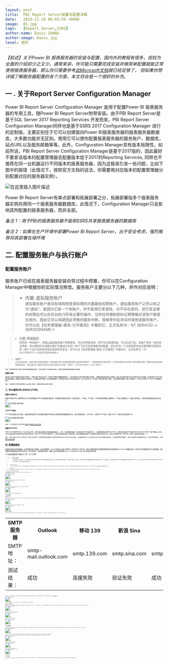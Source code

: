 ```yaml
---
layout: post
title:  PBI Report Server部署与配置详解
date:   2019-11-18 06:03:50 +0000
image:  01.jpg
tags:   [Report Server,SSRS]
author-name: Davis ZHANG
author-image: Davis.jpg
level: 进阶
---
```


*【前述】关于Power BI 报表服务器的安装与配置，国内外的教程有很多，但较为全面的介绍却少之又少。通常来讲，你可能只需要完成安装并做简单配置就能正常使用报表服务器，那么你只需要参考[此Microsoft文档](https://docs.microsoft.com/en-us/power-bi/report-server/install-report-server)就已经足够了， 但如果你想详细了解服务器配置的各个方面，本文将会是一个很好的补充。*

一 . 关于Report Server Configuration Manager
-----

Power BI Report Server Configuration Manager 是用于配置Power BI 报表服务器的专用工具，随Power BI Report Server附带安装。由于PBI Report Server是基于SQL Server 2017 Reporting Services 开发而来，PBI Report Server Configuration Manager同样也是基于SSRS 2017 Configuration Manager 进行的定制版，主要区别在于它可以创建面向Power BI报表服务器的报表服务器数据库，大多数功能并无区别。使用它可以使你配置报表服务器的服务账户，数据库，站点URL以及服务邮箱等等。此外，Configuration Manager具有版本局限性，如前所说，PBI Report Server Configuration Manager是基于2017版的，因此最好不要拿该版本的配置管理器去配置版本低于2017的Reporting Services, 同样也不推荐在同一台机器运行不同版本的报表服务器，因为这极易引发一些问题，比如下图中的报错（此情况下，按照官方文档的说法，你需要用对应版本的配置管理器分别配置对应的服务器实例）。

![在这里插入图片描述](https://img-blog.csdnimg.cn/20191201180010863.png)

Power BI Report Server有单点部署和拓展部署之分，拓展部署指多个报表服务器实例共用同一个报表服务器数据库，此情况下，Configuration Manager只会影响其所配置的报表服务器，而非全部。

*备注 1：用于PBI的报表服务器不能和SSRS共享报表服务器的数据库*

*备注 2：如果在生产环境中部署Power BI Report Server，出于安全考虑，强烈推荐将其部署在域环境*

二. 配置服务账户与执行账户
-----

#### 配置服务账户

服务账户已经在报表服务器安装向导过程中预置，你可以在Configuration Manager中根据你的实际情况修改。服务账户主要分以下几种，并作对应说明：

>- 内置-虚拟服务账户  
  <small>虚拟服务账户是具有域网络登录权限的内置最低权限账户。虚拟服务账户之所以称之为“虚拟”，是因为它是一个伪账户，你不能用它来登陆，也不存在密码，但它有足够的权限且可以在后台执行所有必要的操作，当然任何强制密码过期策略对该账户都是无效的，因此它可以规避因此导致的服务中断。我推荐你在测试时使用该服务账户。你可以在【任务管理器-服务-打开服务】中看到它，正式名称为：NT SERVICE\ <-SERVICENAME-><small>

>- 内置-网络服务  
 <small>同样是一种伪账户，但相比虚拟服务账户权限更多，可访问网络资源，而不仅仅是域网络。不过正由于此，该账户具有一定的安全隐患，所以微软的文档建议我们尽量减少在同一账户下运行的其他服务的数量，因为任何一个应用程序的安全漏洞都会损害在同一账户下运行的所有其他应用程序的安全。你可以在【任务管理器-服务-打开服务】中看到它，正式名称为：NT AUTHORITY\ <-SERVICENAME-><small>

>- 域账户  
  <small>从安全角度考虑，域用户账户是最受推荐的（使用域用户账户会将报表服务器与其他程序隔离开）。当然前提是你在域环境中，并且你的域windows账户具有必要的权限。如果你决定使用该类别的服务账户，那么最好在“本地用户和组”处勾选“密码永不过期”。名称为：<-Domain Name->\<-User Name-><small>

*备注：修改服务账户通常不会影响报表服务器运行，因为旧账户不会被自动移除。应用修改后报表服务器会自动重启*

#### 配置执行账户

服务账户是用于报表服务器运行的账户，而执行账户则完全不同，它是用于获取外部数据源的账户。比如你需要从远程计算机获取产品图片，且数据不能通过匿名访问获取，那么至少要求该账户在该计算机具有只读权限。每当报表中引用了远程服务器的数据，报表服务器就会在该报表（分页报表或PBI报表）每次刷新数据时，调用该执行账户访问远程服务器。出于安全性考虑，执行账户不要和服务账户相同，并且需要使用域账户(或工作组账户)。你还可以使用rsconfig Utility配置执行账户。

*备注：如果你的计算机使用Microsoft账户登录，需要切换到本地帐户模式*

三. Web服务URL与Web门户URL
-----

#### 配置Web服务URL

配置Web服务URL以使得我们可以在本地网络通过URL访问报表服务器实例，你需要指定虚拟目录名称（最好用英文）, IP地址，TCP端口。IP地址通常使用默认设置即可，TCP端口需要指定一个未被占用的端口，否则会造成报表服务器无法访问。

![在这里插入图片描述](https://img-blog.csdnimg.cn/20191201180052673.png?x-oss-process=image/watermark,type_ZmFuZ3poZW5naGVpdGk,shadow_10,text_d3d3LmQtYmkudGVjaA==,size_16,color_FFFFFF,t_70)

#### 关于HTTPS端口

HTTPS证书及端口是可选项，如果你希望使用SSL在报表服务器和Web服务之间使用加密的数据传输方式，那么你需要安装一个SSL证书，并指定HTTPS端口（默认为443），然后将证书绑定到URL。

![在这里插入图片描述](https://img-blog.csdnimg.cn/20191201180102954.png?x-oss-process=image/watermark,type_ZmFuZ3poZW5naGVpdGk,shadow_10,text_d3d3LmQtYmkudGVjaA==,size_16,color_FFFFFF,t_70)

*备注：关于安装SSL证书可参考[此文](https://blog.csdn.net/qq_44794714/article/details/103077575)或[此Microsoft文档](https://docs.microsoft.com/en-us/sql/reporting-services/security/configure-ssl-connections-on-a-native-mode-report-server?view=sql-server-ver15)*

#### 配置Web门户URL

Web门户URL即PBI Report Server站点URL，用户通过此地址访问报表服务器站点，上传，下载或查看报表。每当你修改了Web服务URL，一定要到重新应用Web门户URL，否则可能会出现"Web服务URL与Web门户URL不一致"的错误。此外，你可以通过指定不同的主机名和端口指定多个Web门户URL和Web服务URL，比如当你希望内部人员和外部人员访问报表服务器门户时使用不同的安全验证方法，就可以利用此特性，但对于同一实例，虚拟目录只能有一个。

*备注：PBI Report Server Web门户URL可以传参（尽管可用的功能暂时不如SSRS及Power BI Services丰富）。比如报表URL+?rs:embed=true可以让报表全屏显示（分页报表及PBI报表），也可以设定filter参数预先切片（仅支持PBI报表），详见[Microsoft文档](https://docs.microsoft.com/en-us/power-bi/service-url-filters)*

四. 配置数据库
------

报表服务器本身没有数据库，而是把服务器上的数据（如共享数据集，Power BI报表以及用户角色等）托管到SQL SERVER。因此它需要管理员在配置管理器将服务器连接到Report Server数据库实例，如果不存在该数据库就可以选择新建，你只需要设置好数据库名称和语言即可，剩下的操作，包括创建特定表，视图以及存储过程等繁杂工作，Configuration Manager会自动帮你完成。

关于连接到数据库的凭据分为三种，见下方说明：

>- 服务凭据  
  <small>该凭据是默认的选项，它使用内置的Windows服务提供·连接到数据库的凭据，具备所需的最低权限。在域环境或用于测试时，如果报表服务器数据库和报表服务器在同一台机器运行，推荐使用此设置。如果数据库和服务器不在同一个域，除非你使用工作组安全设置并且它们在同一个工作组，否则不能使用此设置。<small>

>- Windows凭据  
 <small>使用Windows账户作为凭据。当报表服务器数据库和报表服务器在同一个域环境中时，推荐使用Windows域用户账户作为凭据，但需要注意的是，该域用户必须具备在报表服务器数据库中读写及创建表的权限，否则你将无法成功完成报表服务器数据库配置向导。<small>

>- SQL Sever凭据  
  <small>仅当报表服务器数据库和报表服务器不在同一域环境中用此，因为该情况下你不能使用服务凭据，并且在域环境外的Windows凭据不会有所需的权限，因此只能使用SQL Server账户作为凭据，需要注意该类凭据可能存在安全隐患，并且需要检查该账户是否实施了强制密码过期或“用户在下次登录必须更改密码“，最好取消这些策略以避免不必要的麻烦。<small>

*备注：数据库用户权限以及其他高级设置需要使用SSMS进行设置*

当报表服务器数据库部署于同一域环境下的另一台计算机时，除设置必要的用户权限外，你可能还需要完成以下几个步骤：

1.到SSMS检查数据库实例是否允许远程连接

![在这里插入图片描述](https://img-blog.csdnimg.cn/20191201180114885.png)

2.开启SQL Server配置管理器，在SQL Server网络配置处启用TCP/IP，并设置其TCP端口：

![在这里插入图片描述](https://img-blog.csdnimg.cn/20191201180123651.png?x-oss-process=image/watermark,type_ZmFuZ3poZW5naGVpdGk,shadow_10,text_d3d3LmQtYmkudGVjaA==,size_16,color_FFFFFF,t_70)

3.在服务器端的控制面板中打开防火墙进入高级设置，新建两个入站规则，分别为TCP 1433 和 UDP 1434。

![在这里插入图片描述](https://img-blog.csdnimg.cn/20191201180128782.png?x-oss-process=image/watermark,type_ZmFuZ3poZW5naGVpdGk,shadow_10,text_d3d3LmQtYmkudGVjaA==,size_16,color_FFFFFF,t_70)

经过这些设置，就可以保证本地报表服务器能够正常连接到远程数据库了。

五. 电子邮件服务
-----

#### 配置电子邮件--准备工作

在PBI Report Server中，可以创建报表订阅，使特定报表（暂支持分页报表）可以按期以你所设定的文件格式发送到指定一个或多个用户的邮箱。在未配置电子邮件前，报表服务器的订阅方式中"电子邮件"是不可见的，配置好电子邮件地址和SMTP服务器后，重启Report Server即可在订阅页面看到"电子邮件"的订阅方式：

![在这里插入图片描述](https://img-blog.csdnimg.cn/20191201180142787.png?x-oss-process=image/watermark,type_ZmFuZ3poZW5naGVpdGk,shadow_10,text_d3d3LmQtYmkudGVjaA==,size_16,color_FFFFFF,t_70)

由于报表服务器订阅服务托管在SQL Server中执行，因此需要开启SQL Sever 代理服务：

![在这里插入图片描述](https://img-blog.csdnimg.cn/20191201180157788.png?x-oss-process=image/watermark,type_ZmFuZ3poZW5naGVpdGk,shadow_10,text_d3d3LmQtYmkudGVjaA==,size_16,color_FFFFFF,t_70)

#### 配置电子邮件--填写基本信息

在Configuration Manager的"电子邮件设置"处填写发件人地址，SMTP服务器等信息（其中SMTP服务器可以使用远程服务器或本地服务器，此处以使用远程SMTP服务器为例）。根据我的测试，不是所有的SMTP服务器都能连接或验证成功，以下列出我的测试结果供大家参考：

<div class="table-container">
  <table>
    <tr><th>SMTP 服务器</th><th>Outlook</th><th>移动 139</th><th>新浪 Sina</th><th>QQ</th></tr>
    <tr><td>SMTP 地址：</td><td>smtp-mail.outlook.com</td><td>smtp.139.com</td><td>smtp.sina.com</td><td>smtp.qq.com</td></tr>
    <tr><td>测试结果：</td><td>成功</td><td>连接失败</td><td>验证失败</td><td>成功</td></tr>
  </table>
</div>

在身份验证处，选择"用户名和密码(基本)"，用户名即发件人地址，密码处如果是使用QQ邮箱则需要填写授权码，而非你的QQ邮箱密码，当然在此之前你需要到【QQ邮箱--设置--账户】处开启SMTP服务（有关获取QQ邮箱授权码[点此](https://service.mail.qq.com/cgi-bin/help?subtype=1&id=28&no=1001256)查看详情）

![在这里插入图片描述](https://img-blog.csdnimg.cn/20191201180212624.png?x-oss-process=image/watermark,type_ZmFuZ3poZW5naGVpdGk,shadow_10,text_d3d3LmQtYmkudGVjaA==,size_16,color_FFFFFF,t_70)

*备注：如果你指定的SMTP支持匿名连接，你可以选择"无身份验证"，或者你选择使用本地SMTP服务器时，可以选择NTLM身份验证*

#### 配置电子邮件--使用配置文件配置

你也可以打开rsreportserver.config文件填写并修改部分配置 （文件位置: <你的PBI Report Server 根目录>/PBIRS/ReportServer）。其中，在<SMTPServerPort>处填写端口号"25",<SMTPUseSSL>处一般填写False，在<DefaultHostName>填写SMTP服务器的IP地址（但这不是必须的）。
在完成以上步骤后，回到PBI Report Server门户网站，创建一个订阅并设定计划，如果仅用于测试则可以跳过此步（设定计划同样适用于文件共享服务）：

![在这里插入图片描述](https://img-blog.csdnimg.cn/20191201180226101.png?x-oss-process=image/watermark,type_ZmFuZ3poZW5naGVpdGk,shadow_10,text_d3d3LmQtYmkudGVjaA==,size_16,color_FFFFFF,t_70)

建立订阅完成后，点击"立即运行"，测试成功后如下图所示：

![在这里插入图片描述](https://img-blog.csdnimg.cn/20191201180233945.png?x-oss-process=image/watermark,type_ZmFuZ3poZW5naGVpdGk,shadow_10,text_d3d3LmQtYmkudGVjaA==,size_16,color_FFFFFF,t_70)

你所设定的收件人将会成功收到报表订阅邮件：

![在这里插入图片描述](https://img-blog.csdnimg.cn/20191201180241709.png?x-oss-process=image/watermark,type_ZmFuZ3poZW5naGVpdGk,shadow_10,text_d3d3LmQtYmkudGVjaA==,size_16,color_FFFFFF,t_70)

六. 文件共享服务
-----

设定文件共享服务，可以在域环境或工作组环境下，让你所授权的用户到共享文件夹查看或获取报表。访问共享文件夹的凭据有两种，Windows凭据和文件共享账户凭据，如果你使用Windows凭据，必须确保该账户拥有对该文件夹的读写权限，如果你使用文件共享账户凭据，则必须事先在Configuration Manager的"订阅设置"处配置文件共享账户，否则该凭据不可用（如下）：

![在这里插入图片描述](https://img-blog.csdnimg.cn/20191201180251564.png?x-oss-process=image/watermark,type_ZmFuZ3poZW5naGVpdGk,shadow_10,text_d3d3LmQtYmkudGVjaA==,size_16,color_FFFFFF,t_70)

*备注：文件共享账户可以和执行账户相同，但不能和服务账户相同。但此情况下需要确保执行账户的管理员权限，否则会引发" 不允许所请求的注册表访问权"的错误，如果不能得到足够的权限，可以考虑删除执行账户。*

回到PBI Report Server站点，新建文件共享订阅，在下图页面填上必要的信息。此处有一个很好的特性就是"覆盖选项", 你可以选择"添加更新的版本时文件名递增", 这对用户查阅历史数据提供了很大的便利。

![在这里插入图片描述](https://img-blog.csdnimg.cn/20191201180259948.png?x-oss-process=image/watermark,type_ZmFuZ3poZW5naGVpdGk,shadow_10,text_d3d3LmQtYmkudGVjaA==,size_16,color_FFFFFF,t_70)

运行该文件共享订阅，测试成功后如下图所示：

![在这里插入图片描述](https://img-blog.csdnimg.cn/20191201180311850.png)

同时在共享文件夹你会看到报表服务器发送的报表文件：

![在这里插入图片描述](https://img-blog.csdnimg.cn/2019120118031721.png)

七. 其他设置
-----

到此，Power BI报表服务器的主要配置已经讲完，如果在配置以上内容时遇到错误，你可以及时查阅报表服务器日志以了解错误原因。此外，还有一些其他的配置也许也是你需要用到的，比如在Configuration Manager中的加密密钥和集成云服务，以及在本文开头提到的拓展部署等等，也许这些内容我会在日后的博客中再做补充。

*End~ :D*